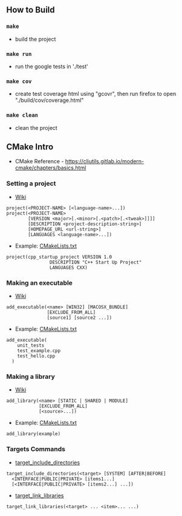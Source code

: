 ## How to Build
### `make`
* build the project

### `make run`
* run the google tests in './test'

### `make cov`
* create test coverage html using "gcovr", then run firefox to open "./build/cov/coverage.html"

### `make clean`
* clean the project

## CMake Intro
* CMake Reference - https://cliutils.gitlab.io/modern-cmake/chapters/basics.html

### Setting a project
* [Wiki](https://cmake.org/cmake/help/latest/command/project.html?highlight=project)
```
project(<PROJECT-NAME> [<language-name>...])
project(<PROJECT-NAME>
        [VERSION <major>[.<minor>[.<patch>[.<tweak>]]]]
        [DESCRIPTION <project-description-string>]
        [HOMEPAGE_URL <url-string>]
        [LANGUAGES <language-name>...])
```
* Example: [CMakeLists.txt](./CMakeLists.txt)
```
project(cpp_startup_project VERSION 1.0
                DESCRIPTION "C++ Start Up Project"
                LANGUAGES CXX)
```

### Making an executable
* [Wiki](https://cmake.org/cmake/help/latest/command/add_executable.html)
```
add_executable(<name> [WIN32] [MACOSX_BUNDLE]
               [EXCLUDE_FROM_ALL]
               [source1] [source2 ...])
```
* Example: [CMakeLists.txt](./test/CMakeLists.txt)
```
add_executable(
    unit_tests
    test_example.cpp
    test_hello.cpp
  )
```

### Making a library
* [Wiki](https://cmake.org/cmake/help/latest/command/add_library.html)
```
add_library(<name> [STATIC | SHARED | MODULE]
            [EXCLUDE_FROM_ALL]
            [<source>...])
```
* Example: [CMakeLists.txt](./src/CMakeLists.txt)
```
add_library(example)
```

### Targets Commands
* [target_include_directories](https://cmake.org/cmake/help/latest/command/target_include_directories.html)
```
target_include_directories(<target> [SYSTEM] [AFTER|BEFORE]
  <INTERFACE|PUBLIC|PRIVATE> [items1...]
  [<INTERFACE|PUBLIC|PRIVATE> [items2...] ...])
```
* [target_link_libraries](https://cmake.org/cmake/help/latest/command/target_link_libraries.html)
```
target_link_libraries(<target> ... <item>... ...)
```